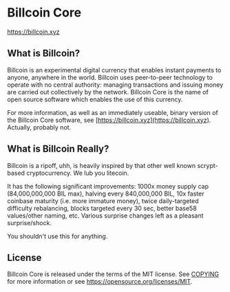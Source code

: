Billcoin Core
=====================================

https://billcoin.xyz

What is Billcoin?
----------------

Billcoin is an experimental digital currency that enables instant payments to
anyone, anywhere in the world. Billcoin uses peer-to-peer technology to operate
with no central authority: managing transactions and issuing money are carried
out collectively by the network. Billcoin Core is the name of open source
software which enables the use of this currency.

For more information, as well as an immediately useable, binary version of
the Billcoin Core software, see [https://billcoin.xyz](https://billcoin.xyz). Actually, probably not.

What is Billcoin Really?
-----------------------

Billcoin is a ripoff, uhh, is heavily inspired by that other well known scrypt-based cryptocurrency. We lub you litecoin.

It has the following significant improvements: 1000x money supply cap (84,000,000,000 BIL max), halving every 840,000,000 BIL, 10x faster coinbase maturity (i.e. more immature money), twice daily-targeted difficulty rebalancing, blocks targeted every 30 sec, better base58 values/other naming, etc. Various surprise changes left as a pleasant surprise/shock.

You shouldn't use this for anything.

License
-------

Billcoin Core is released under the terms of the MIT license. See [COPYING](COPYING) for more
information or see https://opensource.org/licenses/MIT.

